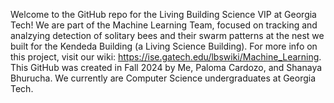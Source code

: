 Welcome to the GitHub repo for the Living Building Science VIP at Georgia Tech! We are part of the Machine Learning Team, focused on tracking and analzying detection of solitary bees and their swarm patterns at the nest we built for the Kendeda Building (a Living Science Building). For more info on this project, visit our wiki: https://ise.gatech.edu/lbswiki/Machine_Learning. This GitHub was created in Fall 2024 by Me, Paloma Cardozo, and Shanaya Bhurucha. We currently are Computer Science undergraduates at Georgia Tech. 
